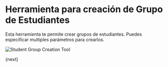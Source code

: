 <!-- add-breadcrumbs -->
# Herramienta para creación de Grupo de Estudiantes

Esta herramienta te permite crear grupos de estudiantes. Puedes especificar multiples parámetros para crearlos.


<img class="screenshot" alt="Student Group Creation Tool" src="{{docs_base_url}}/v12/assets/img/education/student/student-group-creation-tool.png">

{next}
